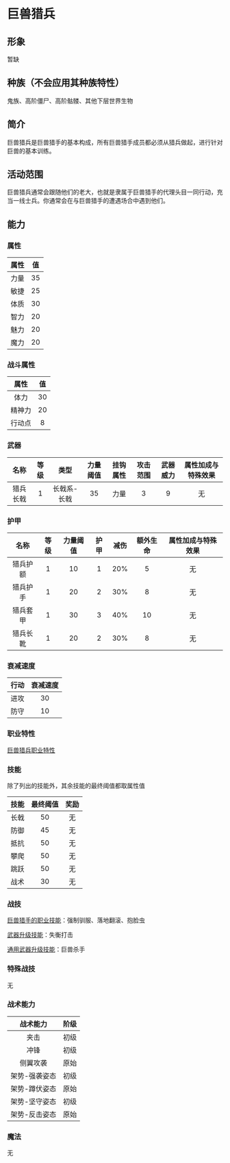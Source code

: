 # 巨兽猎兵

## 形象

暂缺

## 种族（不会应用其种族特性）

鬼族、高阶僵尸、高阶骷髅、其他下层世界生物

## 简介

巨兽猎兵是巨兽猎手的基本构成，所有巨兽猎手成员都必须从猎兵做起，进行针对巨兽的基本训练。

## 活动范围

巨兽猎兵通常会跟随他们的老大，也就是隶属于巨兽猎手的代理头目一同行动，充当一线士兵。你通常会在与巨兽猎手的遭遇场合中遇到他们。

## 能力

### 属性

属性|值
:--:|:--:
力量|35
敏捷|25
体质|30
智力|20
魅力|20
魔力|20

### 战斗属性

属性|值
:--:|:--:
体力|30
精神力|20
行动点|8

### 武器

名称|等级|类型|力量阈值|挂钩属性|攻击范围|武器威力|属性加成与特殊效果
:--:|:--:|:--:|:--:|:--:|:--:|:--:|:--:
猎兵长戟|1|长戟系-长戟|35|力量|3|9|无

### 护甲

名称|等级|力量阈值|护甲|减伤|额外生命|属性加成与特殊效果
:--:|:--:|:--:|:--:|:--:|:--:|:--:
猎兵护额|1|10|1|20%|5|无
猎兵护手|1|20|2|30%|8|无
猎兵套甲|1|30|3|40%|10|无
猎兵长靴|1|20|2|30%|8|无

### 衰减速度

行动|衰减速度
:--:|:--:
进攻|30
防守|10

### 职业特性

<a href="../../../../social/monman/hugeHunter" target="_blank">巨兽猎兵职业特性</a>

### 技能

除了列出的技能外，其余技能的最终阈值都取属性值

技能|最终阈值|奖励
:--:|:--:|:--:
长戟|50|无
防御|45|无
抵抗|50|无
攀爬|50|无
跳跃|50|无
战术|30|无

### 战技

<a href="../../../../social/monman/hugeHunter" target="_blank">巨兽猎手的职业技能</a>：强制驯服、落地翻滚、抱脸虫

<a href="../../../../update/weapons" target="_blank">武器升级技能</a>：失衡打击

<a href="../../../../update/universal" target="_blank">通用武器升级技能</a>：巨兽杀手

### 特殊战技

无

### 战术能力

战术能力|阶级
:--:|:--:
夹击|初级
冲锋|初级
侧翼攻袭|原始
架势-强袭姿态|初级
架势-蹲伏姿态|原始
架势-坚守姿态|初级
架势-反击姿态|原始

### 魔法

无
